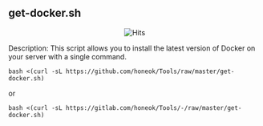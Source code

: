 ## get-docker.sh
 
<p align="center">
  <img src="https://hits.honeok.com/get-docker.svg?action=view&count_bg=%2379C83D&title_bg=%23555555&title=Hits&edge_flat=false" alt="Hits" />
</p>
 
 Description: This script allows you to install the latest version of Docker on your server with a single command.
 
 ```shell
 bash <(curl -sL https://github.com/honeok/Tools/raw/master/get-docker.sh)
 ```
 or
 ```shell
 bash <(curl -sL https://gitlab.com/honeok/Tools/-/raw/master/get-docker.sh)
 ```